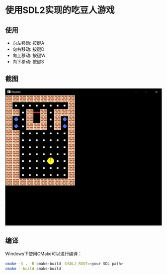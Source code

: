 # 使用SDL2实现的吃豆人游戏

## 使用
- 向左移动: 按键A
- 向右移动: 按键D
- 向上移动: 按键W
- 向下移动: 按键S



## 截图

![snapshot](./snapshot/snapshot.png)



## 编译

Windows下使用CMake可以进行编译：

```bash
cmake -S . -B cmake-build -DSDL2_ROOT=<your SDL path>
cmake --build cmake-build
```
